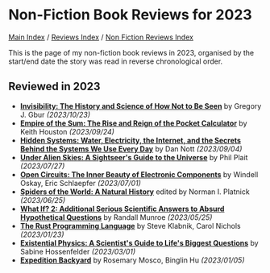 # Non-Fiction Book Reviews for 2023

[Main Index](../../../README.md) / [Reviews Index](../../README.md) / [Non Fiction Reviews Index](../README.md)

This is the page of my non-fiction book reviews in 2023, organised by the start/end date the story was read in reverse chronological order.

## Reviewed in 2023
- [**Invisibility: The History and Science of How Not to Be Seen**](20231023-Invisibility.md) by Gregory J. Gbur *(2023/10/23)*
- [**Empire of the Sum: The Rise and Reign of the Pocket Calculator**](20230924-EmpireSum.md) by Keith Houston *(2023/09/24)*
- [**Hidden Systems: Water, Electricity, the Internet, and the Secrets Behind the Systems We Use Every Day**](20230904-HiddenSystems.md) by Dan Nott *(2023/09/04)*
- [**Under Alien Skies: A Sightseer's Guide to the Universe**](20230727-UnderAlienSkies.md) by Phil Plait *(2023/07/27)*
- [**Open Circuits: The Inner Beauty of Electronic Components**](20230701-OpenCircuits.md) by Windell Oskay, Eric Schlaepfer *(2023/07/01)*
- [**Spiders of the World: A Natural History**](20230625-SpidersOfTheWorld.md) edited by Norman I. Platnick *(2023/06/25)*
- [**What If? 2: Additional Serious Scientific Answers to Absurd Hypothetical Questions**](20230525-WhatIf2.md) by Randall Munroe *(2023/05/25)*
- [**The Rust Programming Language**](20230123-RustProgrammingLanguage.md) by Steve Klabnik, Carol Nichols *(2023/01/23)*
- [**Existential Physics: A Scientist's Guide to Life's Biggest Questions**](20230301-ExistentialPhysics.md) by Sabine Hossenfelder *(2023/03/01)*
- [**Expedition Backyard**](20230105-ExpeditionBackyard.md) by Rosemary Mosco, Binglin Hu *(2023/01/05)*
